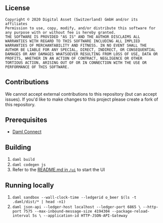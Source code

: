 ## License
```
Copyright © 2020 Digital Asset (Switzerland) GmbH and/or its affiliates
Permission to use, copy, modify, and/or distribute this software for any purpose with or without fee is hereby granted.
THE SOFTWARE IS PROVIDED "AS IS" AND THE AUTHOR DISCLAIMS ALL WARRANTIES WITH REGARD TO THIS SOFTWARE INCLUDING ALL IMPLIED WARRANTIES OF MERCHANTABILITY AND FITNESS. IN NO EVENT SHALL THE AUTHOR BE LIABLE FOR ANY SPECIAL, DIRECT, INDIRECT, OR CONSEQUENTIAL 
DAMAGES OR ANY DAMAGES WHATSOEVER RESULTING FROM LOSS OF USE, DATA OR PROFITS, WHETHER IN AN ACTION OF CONTRACT, NEGLIGENCE OR OTHER TORTIOUS ACTION, ARISING OUT OF OR IN CONNECTION WITH THE USE OR PERFORMANCE OF THIS SOFTWARE.
```

## Contributions
We cannot accept external contributions to this repository (but can accept issues).
If you'd like to make changes to this project please create a fork of this repository.

## Prerequisites
- [Daml Connect](https://docs.daml.com/getting-started/installation.html)

## Building
1. `daml build`
1. `daml codegen js`
1. Refer to the [README.md in `/ui`](ui/README.md) to start the UI

## Running locally
1. `daml sandbox --wall-clock-time --ledgerid o_beer $(ls -t .daml/dist/* | head -n1)`
1. `daml json-api --ledger-host localhost --ledger-port 6865 \
    --http-port 7575 --max-inbound-message-size 4194304 --package-reload-interval 5s \
    --application-id HTTP-JSON-API-Gateway`